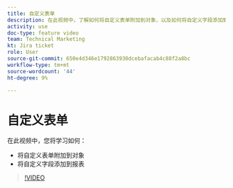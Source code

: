 ```yaml
---
title: 自定义表单
description: 在此视频中，了解如何将自定义表单附加到对象，以及如何将自定义字段添加到报表。
activity: use
doc-type: feature video
team: Technical Marketing
kt: Jira ticket
role: User
source-git-commit: 650e4d346e1792863930dcebafacab4c88f2a8bc
workflow-type: tm+mt
source-wordcount: '44'
ht-degree: 9%

---
```


# 自定义表单

在此视频中，您将学习如何：

* 将自定义表单附加到对象
* 将自定义字段添加到报表

>[!VIDEO](https://video.tv.adobe.com/v/335173/?quality=12&learn=on)
